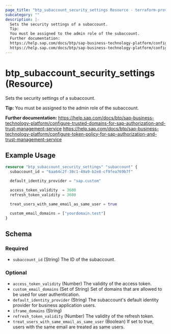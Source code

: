 ```yaml
---
page_title: "btp_subaccount_security_settings Resource - terraform-provider-btp"
subcategory: ""
description: |-
  Sets the security settings of a subaccount.
  Tip:
  You must be assigned to the admin role of the subaccount.
  Further documentation:
  https://help.sap.com/docs/btp/sap-business-technology-platform/configure-trusted-domains-for-sap-authorization-and-trust-management-service
  https://help.sap.com/docs/btp/sap-business-technology-platform/configure-token-policy-for-sap-authorization-and-trust-management-service
---
```


# btp_subaccount_security_settings (Resource)

Sets the security settings of a subaccount.

__Tip:__
You must be assigned to the admin role of the subaccount.

__Further documentation:__
<https://help.sap.com/docs/btp/sap-business-technology-platform/configure-trusted-domains-for-sap-authorization-and-trust-management-service>
<https://help.sap.com/docs/btp/sap-business-technology-platform/configure-token-policy-for-sap-authorization-and-trust-management-service>

## Example Usage

```terraform
resource "btp_subaccount_security_settings" "subaccount" {
  subaccount_id = "6aa64c2f-38c1-49a9-b2e8-cf9fea769b7f"

  default_identity_provider = "sap.custom"

  access_token_validity  = 3600
  refresh_token_validity = 3600

  treat_users_with_same_email_as_same_user = true

  custom_email_domains = ["yourdomain.test"]
}
```

<!-- schema generated by tfplugindocs -->
## Schema

### Required

- `subaccount_id` (String) The ID of the subaccount.

### Optional

- `access_token_validity` (Number) The validity of the access token.
- `custom_email_domains` (Set of String) Set of domains that are allowed to be used for user authentication.
- `default_identity_provider` (String) The subaccount's default identity provider for business application users.
- `iframe_domains` (String)
- `refresh_token_validity` (Number) The validity of the refresh token.
- `treat_users_with_same_email_as_same_user` (Boolean) If set to true, users with the same email are treated as same users.


